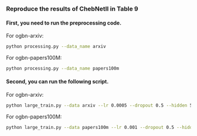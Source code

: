 ### Reproduce the results of ChebNetII in Table 9

#### First, you need to run the preprocessing code.

For ogbn-arxiv:

```sh
python processing.py --data_name arxiv
```
For ogbn-papers100M:

```sh
python processing.py --data_name papers100m
```

#### Second, you can run the following script.

For ogbn-arxiv:

```sh
python large_train.py --data arxiv --lr 0.0005 --dropout 0.5 --hidden 512 --pro_lr 0.01 --pro_wd 0.0
```

For ogbn-papers100M:

```sh
python large_train.py --data papers100m --lr 0.001 --dropout 0.5 --hidden 2048 --pro_lr 0.01 --pro_wd 0.00005
```
